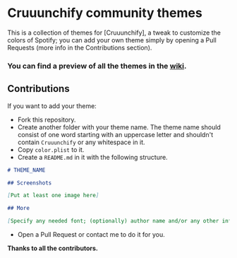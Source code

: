 # Cruuunchify community themes

This is a collection of themes for [Cruuunchify], a tweak to customize the colors of Spotify; you can add your own theme simply by opening a Pull Requests (more info in the Contributions section).

### **You can find a preview of all the themes in the [wiki](https://github.com/atebitsy/cruuunchify-themes/wiki/Themes-preview).**


## Contributions

If you want to add your theme:

- Fork this repository.
- Create another folder with your theme name. The theme name should consist of one word starting with an uppercase letter and shouldn't contain `Cruuunchify` or any whitespace in it.
- Copy `color.plist` to it.
- Create a `README.md` in it with the following structure.
```markdown
# THEME_NAME

## Screenshots

[Put at least one image here]

## More

[Specify any needed font; (optionally) author name and/or any other info about the theme]

```
- Open a Pull Request or contact me to do it for you.

**Thanks to all the contributors.**